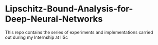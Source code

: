 # Lipschitz-Bound-Analysis-for-Deep-Neural-Networks
This repo contains the series of experiments and implementations carried out during my Internship at IISc 
